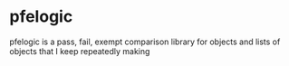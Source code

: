 # pfelogic
pfelogic is a pass, fail, exempt comparison library for objects and lists of objects that I keep repeatedly making
